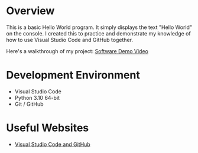 # Overview

This is a basic Hello World program. It simply displays the text "Hello World" on the console. I created this to practice and demonstrate my knowledge of how to use Visual Studio Code and GitHub together.

Here's a walkthrough of my project: [Software Demo Video](https://youtu.be/-fY2tGQ8IKw)

# Development Environment

* Visual Studio Code
* Python 3.10 64-bit
* Git / GitHub


# Useful Websites


* [Visual Studio Code and GitHub](https://code.visualstudio.com/docs/editor/github)